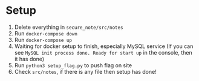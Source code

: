 # Setup
1. Delete everything in `secure_note/src/notes`
3. Run `docker-compose down`
2. Run `docker-compose up`
3. Waiting for docker setup to finish, especially MySQL service (If you can see `MySQL init process done. Ready for start up` in the console, then it has done)
4. Run `python3 setup_flag.py` to push flag on site
5. Check `src/notes`, if there is any file then setup has done!